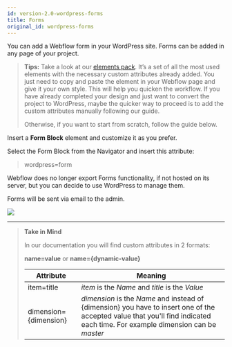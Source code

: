 ```yaml
---
id: version-2.0-wordpress-forms
title: Forms
original_id: wordpress-forms
---
```

You can add a Webflow form in your WordPress site. Forms can be added in any page of your project.

> **Tips:**
> Take a look at our [elements pack](https://webflow.com/website/webflow-to-wordpress-elements-pack). It’s a set of all the most used elements with the necessary custom attributes already added. You just need to copy and paste the element in your Webflow page and give it your own style. This will help you quicken the workflow. If you have already completed your design and just want to convert the project to WordPress, maybe the quicker way to proceed is to add the custom attributes manually following our guide.
>
> Otherwise, if you want to start from scratch, follow the guide below.

Insert a **Form Block** element and customize it as you prefer.

Select the Form Block from the Navigator and insert this attribute:

> wordpress=form

Webflow does no longer export Forms functionality, if not hosted on its server, but you can decide to use WordPress to manage them.

Forms will be sent via email to the admin.

![](assets/shopify-form.png)


---------
> **Take in Mind**
>
> In our documentation you will find custom attributes in 2 formats:
>
> **name=value** or **name={dynamic-value}**
>
>
> **Attribute**             | **Meaning** | 
> -------------             | --------------- |
> | item=title              | *item* is the *Name* and *title* is the *Value* |
> | dimension={dimension}   | *dimension* is the *Name* and instead of {dimension} you have to insert one of the accepted value that you'll find indicated each time. For example dimension can be *master*|